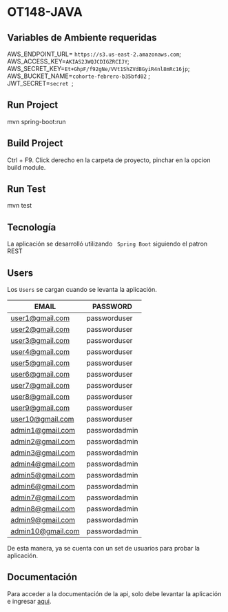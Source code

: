 # OT148-JAVA

## Variables de Ambiente requeridas

AWS_ENDPOINT_URL= ```https://s3.us-east-2.amazonaws.com```; AWS_ACCESS_KEY=```AKIAS2JWQJCDIGZRCIJY```;
AWS_SECRET_KEY=```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```; AWS_BUCKET_NAME=```cohorte-febrero-b35bfd02```
;            
JWT_SECRET=```secret ```;

## Run Project

mvn spring-boot:run

## Build Project

Ctrl + F9. Click derecho en la carpeta de proyecto, pinchar en la opcion build module.

## Run Test

mvn test

## Tecnología

La aplicación se desarrolló utilizando ``` Spring Boot``` siguiendo el patron REST

## Users

Los ```Users``` se cargan cuando se levanta la aplicación.

| EMAIL  |    PASSWORD |
|-----|------|
|user1@gmail.com      | passworduser |
|user2@gmail.com      | passworduser    |
|user3@gmail.com      | passworduser    |
|user4@gmail.com      | passworduser|
|user5@gmail.com      | passworduser    |
|user6@gmail.com      | passworduser    |
|user7@gmail.com      | passworduser|
|user8@gmail.com      | passworduser    |
|user9@gmail.com      | passworduser|
|user10@gmail.com    | passworduser    |
|admin1@gmail.com    | passwordadmin    |
|admin2@gmail.com    | passwordadmin|	
|admin3@gmail.com    | passwordadmin    |
|admin4@gmail.com    | passwordadmin    |
|admin5@gmail.com    | passwordadmin|	
|admin6@gmail.com    | passwordadmin|	
|admin7@gmail.com    | passwordadmin    |
|admin8@gmail.com    | passwordadmin|	
|admin9@gmail.com    | passwordadmin|	
|admin10@gmail.com    | passwordadmin    |

De esta manera, ya se cuenta con un set de usuarios para probar la aplicación.

## Documentación

Para acceder a la documentación de la api, solo debe levantar la aplicación e
ingresar [aqui](http://localhost:8080/api/docs).
